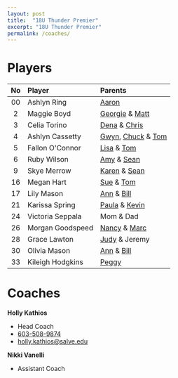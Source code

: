 ```yaml
---
layout: post
title:  "18U Thunder Premier"
excerpt: "18U Thunder Premier"
permalink: /coaches/
---
```

# Players

|No    | Player               | Parents          |
|:----:|:---------------------|:-----------------|
| 00   |Ashlyn Ring           | [Aaron](mailto:softball57@me.com) |
| 2    |Maggie Boyd           | [Georgie](mailto:georgie@arc2arc.com) & [Matt](mailto:matt@arc2arc.com)    |
| 3    |Celia Torino          | [Dena](mailto:denatorino@gmail.com) & [Chris](mailto:cjtori01@gmail.com)  |
| 4    |Ashlyn Cassetty       | [Gwyn](mailto:gcassetty@gmail.com), [Chuck](mailto:cmatthewssr@icloud.com) & [Tom](mailto:thomascassetty@gmail.com)     |
| 5    |Fallon O'Connor       | [Lisa](mailto:laoconnor04@hotmail.com) & [Tom](mailto:tfoconnor86@gmail.com)               |
| 6    |Ruby Wilson           | [Amy](mailto:amytwilson03@gmail.com) & [Sean](mailto:swilwil@yahoo.com)        |
| 9    |Skye Merrow           | [Karen](mailto:kmerrow@msn.com) & [Sean](mailto:seanmerrow@gmail.com)     |
| 16   |Megan Hart            | [Sue](mailto:mom) & [Tom](mailto:cstmhart@verizon.net) |
| 17   |Lily Mason            | [Ann](mailto:annmason@trugreenmail.com) & [Bill](mailto:wcmjr@comcast.net)      |
| 21   |Karissa Spring        | [Paula](mailto:pspring28@yahoo.com) & [Kevin](mailto:kspring27@yahoo.com) |
| 24   |Victoria Seppala      | Mom & Dad |
| 26   |Morgan Goodspeed      | [Nancy](mailto:nancy.goodspeed@eversource.com) & [Marc](mailto:marcgoodspeed@comcast.net)     |
| 28   |Grace Lawton          | [Judy](mailto:jlsgoodtimes@gmail.com) & Jeremy   |
| 30   |Olivia Mason          | [Ann](mailto:annmason@trugreenmail.com) & [Bill](mailto:wcmjr@comcast.net)      |
| 33   |Kileigh Hodgkins      | [Peggy](mailto:greentigger1@icloud.com)|


# Coaches

**Holly Kathios**
* Head Coach
* [603-508-9874](tel:+1-603-508-9874)
* [holly.kathios@salve.edu](mailto:holly.kathios@salve.edu)

**Nikki Vanelli**
* Assistant Coach



